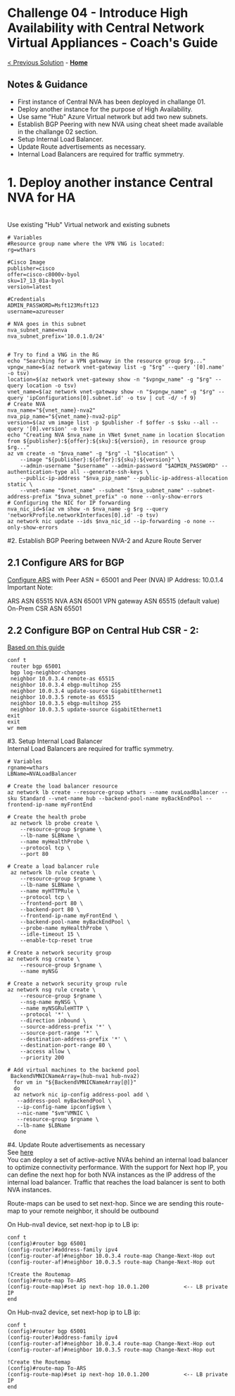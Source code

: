 # Challenge 04 - Introduce High Availability with Central Network Virtual Appliances - Coach's Guide 

[< Previous Solution](./Solution-03.md) - **[Home](./README.md)**
           
## Notes & Guidance

- First instance of Central NVA has been deployed in challange 01. 
- Deploy another instance for the purpose of High Availability.
- Use same "Hub" Azure Virtual network but add two new subnets.
- Establish BGP Peering with new NVA using cheat sheet made available in the challange 02 section.
- Setup Internal Load Balancer.
- Update Route advertisements as necessary. 
- Internal Load Balancers are required for traffic symmetry.

# 1. Deploy another instance Central NVA for HA
</br>Use existing "Hub" Virtual network and existing subnets
```
# Variables
#Resource group name where the VPN VNG is located:
rg=wthars

#Cisco Image
publisher=cisco
offer=cisco-c8000v-byol
sku=17_13_01a-byol
version=latest

#Credentials
ADMIN_PASSWORD=Msft123Msft123
username=azureuser

# NVA goes in this subnet 
nva_subnet_name=nva
nva_subnet_prefix='10.0.1.0/24'


# Try to find a VNG in the RG
echo "Searching for a VPN gateway in the resource group $rg..."
vpngw_name=$(az network vnet-gateway list -g "$rg" --query '[0].name' -o tsv)
location=$(az network vnet-gateway show -n "$vpngw_name" -g "$rg" --query location -o tsv)
vnet_name=$(az network vnet-gateway show -n "$vpngw_name" -g "$rg" --query 'ipConfigurations[0].subnet.id' -o tsv | cut -d/ -f 9)
# Create NVA
nva_name="${vnet_name}-nva2"
nva_pip_name="${vnet_name}-nva2-pip"
version=$(az vm image list -p $publisher -f $offer -s $sku --all --query '[0].version' -o tsv)
echo "Creating NVA $nva_name in VNet $vnet_name in location $location from ${publisher}:${offer}:${sku}:${version}, in resource group $rg..."
az vm create -n "$nva_name" -g "$rg" -l "$location" \
    --image "${publisher}:${offer}:${sku}:${version}" \
    --admin-username "$username" --admin-password "$ADMIN_PASSWORD" --authentication-type all --generate-ssh-keys \
    --public-ip-address "$nva_pip_name" --public-ip-address-allocation static \
    --vnet-name "$vnet_name" --subnet "$nva_subnet_name" --subnet-address-prefix "$nva_subnet_prefix" -o none --only-show-errors
# Configuring the NIC for IP forwarding
nva_nic_id=$(az vm show -n $nva_name -g $rg --query 'networkProfile.networkInterfaces[0].id' -o tsv)
az network nic update --ids $nva_nic_id --ip-forwarding -o none --only-show-errors
```
#2. Establish BGP Peering between NVA-2 and Azure Route Server
## 2.1 Configure ARS for BGP
[Configure ARS](https://learn.microsoft.com/en-us/azure/route-server/quickstart-configure-route-server-portal#set-up-peering-with-nva) with Peer ASN = 65001 and Peer (NVA) IP Address: 10.0.1.4
Important Note:

ARS ASN 65515
NVA ASN 65001
VPN gateway ASN 65515 (default value)
On-Prem CSR ASN 65501

## 2.2 Configure BGP on Central Hub CSR - 2:
[Based on this guide](https://github.com/sada-kubsad/WhatTheHack/blob/master/057-AzureRouteServer/Student/Resources/whatthehackcentralnvachallenge2.md#sample-deployment-script)
```
conf t
 router bgp 65001
 bgp log-neighbor-changes
 neighbor 10.0.3.4 remote-as 65515
 neighbor 10.0.3.4 ebgp-multihop 255
 neighbor 10.0.3.4 update-source GigabitEthernet1
 neighbor 10.0.3.5 remote-as 65515
 neighbor 10.0.3.5 ebgp-multihop 255
 neighbor 10.0.3.5 update-source GigabitEthernet1
exit
exit
wr mem
```
#3. Setup Internal Load Balancer
</br>Internal Load Balancers are required for traffic symmetry.
```
# Variables
rgname=wthars
LBName=NVALoadBalancer

# Create the load balancer resource
az network lb create --resource-group wthars --name nvaLoadBalancer --sku Standard --vnet-name hub --backend-pool-name myBackEndPool --frontend-ip-name myFrontEnd

# Create the health probe
 az network lb probe create \
    --resource-group $rgname \
    --lb-name $LBName \
    --name myHealthProbe \
    --protocol tcp \
    --port 80

# Create a load balancer rule
 az network lb rule create \
    --resource-group $rgname \
    --lb-name $LBName \
    --name myHTTPRule \
    --protocol tcp \
    --frontend-port 80 \
    --backend-port 80 \
    --frontend-ip-name myFrontEnd \
    --backend-pool-name myBackEndPool \
    --probe-name myHealthProbe \
    --idle-timeout 15 \
    --enable-tcp-reset true

# Create a network security group
az network nsg create \
    --resource-group $rgname \
    --name myNSG

# Create a network security group rule
az network nsg rule create \
    --resource-group $rgname \
    --nsg-name myNSG \
    --name myNSGRuleHTTP \
    --protocol '*' \
    --direction inbound \
    --source-address-prefix '*' \
    --source-port-range '*' \
    --destination-address-prefix '*' \
    --destination-port-range 80 \
    --access allow \
    --priority 200

# Add virtual machines to the backend pool
 BackendVMNICNameArray=(hub-nva1 hub-nva2)
  for vm in "${BackendVMNICNameArray[@]}"
  do
  az network nic ip-config address-pool add \
   --address-pool myBackendPool \
   --ip-config-name ipconfig$vm \
   --nic-name "$vm"VMNIC \
   --resource-group $rgname \
   --lb-name $LBName
  done
```
#4. Update Route advertisements as necessary
</br>See [here](https://learn.microsoft.com/en-us/azure/route-server/next-hop-ip#active-active-nva-connectivity)
</br>You can deploy a set of active-active NVAs behind an internal load balancer to optimize connectivity performance. With the support for Next hop IP, you can define the next hop for both NVA instances as the IP address of the internal load balancer. Traffic that reaches the load balancer is sent to both NVA instances.

Route-maps can be used to set next-hop. Since we are sending this route-map to your remote neighbor, it should be outbound

On Hub-nva1 device, set next-hop ip to LB ip:
```
conf t
(config)#router bgp 65001
(config-router)#address-family ipv4
(config-router-af)#neighbor 10.0.3.4 route-map Change-Next-Hop out
(config-router-af)#neighbor 10.0.3.5 route-map Change-Next-Hop out

!Create the Routemap
(config)#route-map To-ARS
(config-route-map)#set ip next-hop 10.0.1.200           <-- LB private IP
end
```

On Hub-nva2 device, set next-hop ip to LB ip:
```
conf t
(config)#router bgp 65001
(config-router)#address-family ipv4
(config-router-af)#neighbor 10.0.3.4 route-map Change-Next-Hop out
(config-router-af)#neighbor 10.0.3.5 route-map Change-Next-Hop out

!Create the Routemap
(config)#route-map To-ARS
(config-route-map)#set ip next-hop 10.0.1.200           <-- LB private IP
end
```


